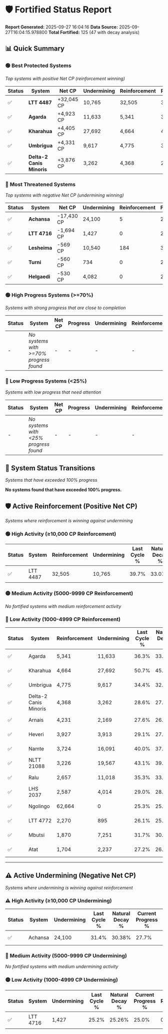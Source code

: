 # 🛡️ Fortified Status Report

**Report Generated:** 2025-09-27 16:04:16
**Data Source:** 2025-09-27T16:04:15.978800
**Total Fortified:** 125 (47 with decay analysis)

## 📊 Quick Summary

### 🟢 **Best Protected Systems**
*Top systems with positive Net CP (reinforcement winning)*

| Status | System | Net CP | Undermining | Reinforcement | Progress |
|--------|--------|--------|-------------|---------------|----------|
| ✅ | **LTT 4487** | +32,045 CP | 10,765 | 32,505 | 38.0% |
| ✅ | **Agarda** | +4,923 CP | 11,633 | 5,341 | 34.5% |
| ✅ | **Kharahua** | +4,405 CP | 27,692 | 4,664 | 46.4% |
| ✅ | **Umbrigua** | +4,331 CP | 9,617 | 4,775 | 32.9% |
| ✅ | **Delta-2 Canis Minoris** | +3,876 CP | 3,262 | 4,368 | 28.1% |

### 🔴 **Most Threatened Systems**
*Top systems with negative Net CP (undermining winning)*

| Status | System | Net CP | Undermining | Reinforcement | Progress |
|--------|--------|--------|-------------|---------------|----------|
| ✅ | **Achansa** | -17,430 CP | 24,100 | 5 | 27.7% |
| ✅ | **LTT 4716** | -1,694 CP | 1,427 | 0 | 25.0% |
| ✅ | **Lesheima** | -569 CP | 10,540 | 184 | 32.6% |
| ✅ | **Turni** | -560 CP | 734 | 0 | 25.5% |
| ✅ | **Helgaedi** | -530 CP | 4,082 | 0 | 28.0% |

### 🟢 **High Progress Systems (>=70%)**
*Systems with strong progress that are close to completion*

| Status | System | Net CP | Progress | Undermining | Reinforcement |
|--------|--------|--------|----------|-------------|---------------|
| - | *No systems with >=70% progress found* | - | - | - | - |

### 🔴 **Low Progress Systems (<25%)**
*Systems with low progress that need attention*

| Status | System | Net CP | Progress | Undermining | Reinforcement |
|--------|--------|--------|----------|-------------|---------------|
| - | *No systems with <25% progress found* | - | - | - | - |
## 🔄 System Status Transitions
*Systems that have exceeded 100% progress*

**No systems found that have exceeded 100% progress.**

## 🛡️ Active Reinforcement (Positive Net CP)
*Systems where reinforcement is winning against undermining*

### 🟢 High Activity (≥10,000 CP Reinforcement)

| Status | System | Reinforcement | Undermining | Last Cycle % | Natural Decay % | Current Progress % | Current CP | Net CP | Activity |
|--------|--------|---------------|-------------|--------------|-----------------|-------------------|------------|--------|----------|
| ✅ | LTT 4487 | 32,505 | 10,765 | 39.7% | 33.07% | 38.0% | 247,000 | +32,045 | 🟢 High Reinforcement |

### 🟡 Medium Activity (5000-9999 CP Reinforcement)

*No fortified systems with medium reinforcement activity*

### 🔴 Low Activity (1000-4999 CP Reinforcement)

| Status | System | Reinforcement | Undermining | Last Cycle % | Natural Decay % | Current Progress % | Current CP | Net CP | Activity |
|--------|--------|---------------|-------------|--------------|-----------------|-------------------|------------|--------|----------|
| ✅ | Agarda | 5,341 | 11,633 | 36.3% | 33.74% | 34.5% | 224,249 | +4,923 | 🔵 Low Reinforcement |
| ✅ | Kharahua | 4,664 | 27,692 | 50.7% | 45.72% | 46.4% | 301,600 | +4,405 | 🔵 Low Reinforcement |
| ✅ | Umbrigua | 4,775 | 9,617 | 34.4% | 32.23% | 32.9% | 213,849 | +4,331 | 🔵 Low Reinforcement |
| ✅ | Delta-2 Canis Minoris | 4,368 | 3,262 | 28.6% | 27.50% | 28.1% | 182,650 | +3,876 | 🔵 Low Reinforcement |
| ✅ | Arnais | 4,231 | 2,169 | 27.6% | 26.72% | 27.3% | 177,450 | +3,771 | 🔵 Low Reinforcement |
| ✅ | Heveri | 3,927 | 3,913 | 29.1% | 27.97% | 28.5% | 185,249 | +3,420 | 🔵 Low Reinforcement |
| ✅ | Namte | 3,724 | 16,091 | 40.0% | 37.00% | 37.5% | 243,750 | +3,257 | 🔵 Low Reinforcement |
| ✅ | NLTT 21088 | 3,226 | 19,567 | 43.1% | 39.66% | 40.1% | 260,650 | +2,881 | 🔵 Low Reinforcement |
| ✅ | Ralu | 2,657 | 11,018 | 35.3% | 33.26% | 33.6% | 218,400 | +2,203 | 🔵 Low Reinforcement |
| ✅ | LHS 2037 | 2,587 | 4,014 | 29.0% | 28.07% | 28.4% | 184,599 | +2,115 | 🔵 Low Reinforcement |
| ✅ | Ngolingo | 62,664 | 0 | 25.3% | 25.00% | 25.3% | 164,450 | +1,950 | 🔵 Low Reinforcement |
| ✅ | LTT 4772 | 2,270 | 895 | 26.1% | 25.73% | 26.0% | 169,000 | +1,746 | 🔵 Low Reinforcement |
| ✅ | Mbutsi | 1,870 | 7,251 | 31.7% | 30.40% | 30.6% | 198,900 | +1,308 | 🔵 Low Reinforcement |
| ✅ | Atat | 1,704 | 2,237 | 27.2% | 26.72% | 26.9% | 174,849 | +1,175 | 🔵 Low Reinforcement |


---

## ⚠️ Active Undermining (Negative Net CP)
*Systems where undermining is winning against reinforcement*

### ⚠️ High Activity (≥10,000 CP Undermining)

| Status | System | Undermining | Last Cycle % | Natural Decay % | Current Progress % | Reinforcement | Current CP | Net CP | Activity |
|--------|--------|-------------|--------------|-----------------|-------------------|---------------|------------|--------|----------|
| ✅ | Achansa | 24,100 | 31.4% | 30.38% | 27.7% | 5 | 180,049 | -17,430 | ⚠️ High Undermining |

### 🔶 Medium Activity (5000-9999 CP Undermining)

*No fortified systems with medium undermining activity*

### 🟡 Low Activity (1000-4999 CP Undermining)

| Status | System | Undermining | Last Cycle % | Natural Decay % | Current Progress % | Reinforcement | Current CP | Net CP | Activity |
|--------|--------|-------------|--------------|-----------------|-------------------|---------------|------------|--------|----------|
| ✅ | LTT 4716 | 1,427 | 25.2% | 25.26% | 25.0% | 0 | 162,500 | -1,694 | 🟡 Low Undermining |
